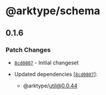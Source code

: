 # @arktype/schema

## 0.1.6

### Patch Changes

- [`8cd0807`](https://github.com/arktypeio/arktype/commit/8cd080783fdbd8eefea54d5c04d99cd88b36c0eb) - Initial changeset

- Updated dependencies [[`8cd0807`](https://github.com/arktypeio/arktype/commit/8cd080783fdbd8eefea54d5c04d99cd88b36c0eb)]:
  - @arktype/util@0.0.44
